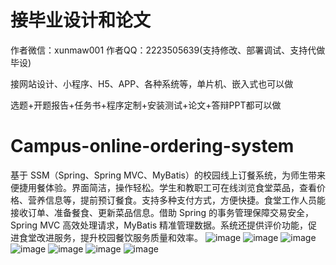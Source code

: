 # 接毕业设计和论文
作者微信：xunmaw001  作者QQ：2223505639(支持修改、部署调试、支持代做毕设)

接网站设计、小程序、H5、APP、各种系统等，单片机、嵌入式也可以做

选题+开题报告+任务书+程序定制+安装测试+论文+答辩PPT都可以做
# Campus-online-ordering-system
基于 SSM（Spring、Spring MVC、MyBatis）的校园线上订餐系统，为师生带来便捷用餐体验。界面简洁，操作轻松。学生和教职工可在线浏览食堂菜品，查看价格、营养信息等，提前预订餐食。支持多种支付方式，方便快捷。食堂工作人员能接收订单、准备餐食、更新菜品信息。借助 Spring 的事务管理保障交易安全，Spring MVC 高效处理请求，MyBatis 精准管理数据。系统还提供评价功能，促进食堂改进服务，提升校园餐饮服务质量和效率。 
![image](https://github.com/user-attachments/assets/b5d90a72-83a8-49e3-8d98-949e8661e12d)
![image](https://github.com/user-attachments/assets/2829f366-434a-46a1-8940-b7b97d80b5f1)
![image](https://github.com/user-attachments/assets/5f3cced2-aacc-4235-92e8-6849d6a313da)
![image](https://github.com/user-attachments/assets/40de978c-816b-4afe-8c14-60b0ac5046b0)
![image](https://github.com/user-attachments/assets/7fa0a677-95df-4eff-b081-74281b1957e1)
![image](https://github.com/user-attachments/assets/e06987b5-f738-41f2-9ca8-7db506cb6e38)
![image](https://github.com/user-attachments/assets/53097ac8-26a2-4e71-b22e-e3cb455235ca)
